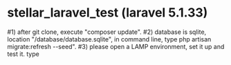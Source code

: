 # stellar_laravel_test (laravel 5.1.33)

#1) after git clone, execute "composer update".
#2) database is sqlite, location "/database/database.sqlite", in command line, type php artisan migrate:refresh --seed".
#3) please open a LAMP environment, set it up and test it.
type